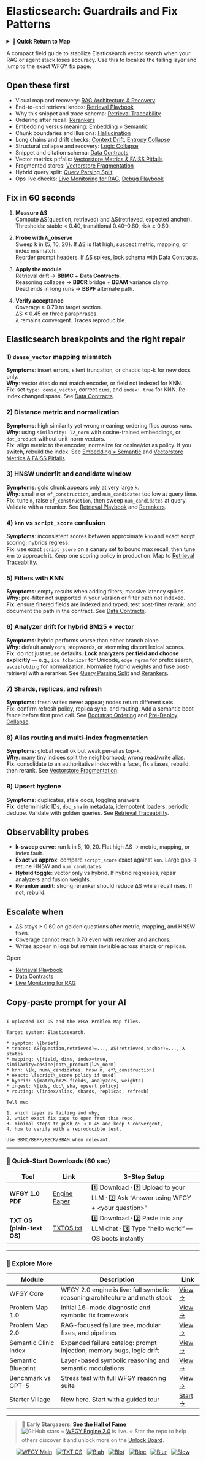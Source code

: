 # Elasticsearch: Guardrails and Fix Patterns

<details>
  <summary><strong>🧭 Quick Return to Map</strong></summary>

<br>

  > You are in a sub-page of **VectorDBs_and_Stores**.  
  > To reorient, go back here:  
  >
  > - [**VectorDBs_and_Stores** — vector indexes and storage backends](./README.md)  
  > - [**WFGY Global Fix Map** — main Emergency Room, 300+ structured fixes](../README.md)  
  > - [**WFGY Problem Map 1.0** — 16 reproducible failure modes](../../README.md)  
  >
  > Think of this page as a desk within a ward.  
  > If you need the full triage and all prescriptions, return to the Emergency Room lobby.
</details>


A compact field guide to stabilize Elasticsearch vector search when your RAG or agent stack loses accuracy. Use this to localize the failing layer and jump to the exact WFGY fix page.

## Open these first
- Visual map and recovery: [RAG Architecture & Recovery](https://github.com/onestardao/WFGY/blob/main/ProblemMap/rag-architecture-and-recovery.md)
- End-to-end retrieval knobs: [Retrieval Playbook](https://github.com/onestardao/WFGY/blob/main/ProblemMap/retrieval-playbook.md)
- Why this snippet and trace schema: [Retrieval Traceability](https://github.com/onestardao/WFGY/blob/main/ProblemMap/retrieval-traceability.md)
- Ordering after recall: [Rerankers](https://github.com/onestardao/WFGY/blob/main/ProblemMap/rerankers.md)
- Embedding versus meaning: [Embedding ≠ Semantic](https://github.com/onestardao/WFGY/blob/main/ProblemMap/embedding-vs-semantic.md)
- Chunk boundaries and illusions: [Hallucination](https://github.com/onestardao/WFGY/blob/main/ProblemMap/hallucination.md)
- Long chains and drift checks: [Context Drift](https://github.com/onestardao/WFGY/blob/main/ProblemMap/context-drift.md), [Entropy Collapse](https://github.com/onestardao/WFGY/blob/main/ProblemMap/entropy-collapse.md)
- Structural collapse and recovery: [Logic Collapse](https://github.com/onestardao/WFGY/blob/main/ProblemMap/logic-collapse.md)
- Snippet and citation schema: [Data Contracts](https://github.com/onestardao/WFGY/blob/main/ProblemMap/data-contracts.md)
- Vector metrics pitfalls: [Vectorstore Metrics & FAISS Pitfalls](https://github.com/onestardao/WFGY/blob/main/ProblemMap/vectorstore-metrics-and-faiss-pitfalls.md)
- Fragmented stores: [Vectorstore Fragmentation](https://github.com/onestardao/WFGY/blob/main/ProblemMap/patterns/pattern_vectorstore_fragmentation.md)
- Hybrid query split: [Query Parsing Split](https://github.com/onestardao/WFGY/blob/main/ProblemMap/patterns/pattern_query_parsing_split.md)
- Ops live checks: [Live Monitoring for RAG](https://github.com/onestardao/WFGY/blob/main/ProblemMap/ops/live_monitoring_rag.md), [Debug Playbook](https://github.com/onestardao/WFGY/blob/main/ProblemMap/ops/debug_playbook.md)

## Fix in 60 seconds
1) **Measure ΔS**  
   Compute ΔS(question, retrieved) and ΔS(retrieved, expected anchor).  
   Thresholds: stable < 0.40, transitional 0.40–0.60, risk ≥ 0.60.

2) **Probe with λ_observe**  
   Sweep k in {5, 10, 20}. If ΔS is flat high, suspect metric, mapping, or index mismatch.  
   Reorder prompt headers. If ΔS spikes, lock schema with Data Contracts.

3) **Apply the module**  
   Retrieval drift → **BBMC** + **Data Contracts**.  
   Reasoning collapse → **BBCR** bridge + **BBAM** variance clamp.  
   Dead ends in long runs → **BBPF** alternate path.

4) **Verify acceptance**  
   Coverage ≥ 0.70 to target section.  
   ΔS ≤ 0.45 on three paraphrases.  
   λ remains convergent. Traces reproducible.

## Elasticsearch breakpoints and the right repair

### 1) `dense_vector` mapping mismatch
**Symptoms**: insert errors, silent truncation, or chaotic top-k for new docs only.  
**Why**: vector `dims` do not match encoder, or field not indexed for KNN.  
**Fix**: set `type: dense_vector`, correct `dims`, and `index: true` for KNN. Re-index changed spans. See [Data Contracts](https://github.com/onestardao/WFGY/blob/main/ProblemMap/data-contracts.md).

### 2) Distance metric and normalization
**Symptoms**: high similarity yet wrong meaning; ordering flips across runs.  
**Why**: using `similarity: l2_norm` with cosine-trained embeddings, or `dot_product` without unit-norm vectors.  
**Fix**: align metric to the encoder; normalize for cosine/dot as policy. If you switch, rebuild the index. See [Embedding ≠ Semantic](https://github.com/onestardao/WFGY/blob/main/ProblemMap/embedding-vs-semantic.md) and [Vectorstore Metrics & FAISS Pitfalls](https://github.com/onestardao/WFGY/blob/main/ProblemMap/vectorstore-metrics-and-faiss-pitfalls.md).

### 3) HNSW underfit and candidate window
**Symptoms**: gold chunk appears only at very large k.  
**Why**: small `m` or `ef_construction`, and `num_candidates` too low at query time.  
**Fix**: tune `m`, raise `ef_construction`, then sweep `num_candidates` at query. Validate with a reranker. See [Retrieval Playbook](https://github.com/onestardao/WFGY/blob/main/ProblemMap/retrieval-playbook.md) and [Rerankers](https://github.com/onestardao/WFGY/blob/main/ProblemMap/rerankers.md).

### 4) `knn` vs `script_score` confusion
**Symptoms**: inconsistent scores between approximate `knn` and exact script scoring; hybrids regress.  
**Fix**: use exact `script_score` on a canary set to bound max recall, then tune `knn` to approach it. Keep one scoring policy in production. Map to [Retrieval Traceability](https://github.com/onestardao/WFGY/blob/main/ProblemMap/retrieval-traceability.md).

### 5) Filters with KNN
**Symptoms**: empty results when adding filters; massive latency spikes.  
**Why**: pre-filter not supported in your version or filter path not indexed.  
**Fix**: ensure filtered fields are indexed and typed, test post-filter rerank, and document the path in the contract. See [Data Contracts](https://github.com/onestardao/WFGY/blob/main/ProblemMap/data-contracts.md).

### 6) Analyzer drift for hybrid BM25 + vector
**Symptoms**: hybrid performs worse than either branch alone.  
**Why**: default analyzers, stopwords, or stemming distort lexical scores.  
**Fix**: do not just reuse defaults. **Lock analyzers per field and choose explicitly** — e.g., `icu_tokenizer` for Unicode, `edge_ngram` for prefix search, `asciifolding` for normalization. Normalize hybrid weights and fuse post-retrieval with a reranker. See [Query Parsing Split](https://github.com/onestardao/WFGY/blob/main/ProblemMap/patterns/pattern_query_parsing_split.md) and [Rerankers](https://github.com/onestardao/WFGY/blob/main/ProblemMap/rerankers.md).

### 7) Shards, replicas, and refresh
**Symptoms**: fresh writes never appear; nodes return different sets.  
**Fix**: confirm refresh policy, replica sync, and routing. Add a semantic boot fence before first prod call. See [Bootstrap Ordering](https://github.com/onestardao/WFGY/blob/main/ProblemMap/bootstrap-ordering.md) and [Pre-Deploy Collapse](https://github.com/onestardao/WFGY/blob/main/ProblemMap/predeploy-collapse.md).

### 8) Alias routing and multi-index fragmentation
**Symptoms**: global recall ok but weak per-alias top-k.  
**Why**: many tiny indices split the neighborhood; wrong read/write alias.  
**Fix**: consolidate to an authoritative index with a facet, fix aliases, rebuild, then rerank. See [Vectorstore Fragmentation](https://github.com/onestardao/WFGY/blob/main/ProblemMap/patterns/pattern_vectorstore_fragmentation.md).

### 9) Upsert hygiene
**Symptoms**: duplicates, stale docs, toggling answers.  
**Fix**: deterministic IDs, `doc_sha` in metadata, idempotent loaders, periodic dedupe. Validate with golden queries. See [Retrieval Traceability](https://github.com/onestardao/WFGY/blob/main/ProblemMap/retrieval-traceability.md).

## Observability probes
- **k-sweep curve**: run k in 5, 10, 20. Flat high ΔS → metric, mapping, or index fault.  
- **Exact vs approx**: compare `script_score` exact against `knn`. Large gap → retune HNSW and `num_candidates`.  
- **Hybrid toggle**: vector only vs hybrid. If hybrid regresses, repair analyzers and fusion weights.  
- **Reranker audit**: strong reranker should reduce ΔS while recall rises. If not, rebuild.

## Escalate when
- ΔS stays ≥ 0.60 on golden questions after metric, mapping, and HNSW fixes.  
- Coverage cannot reach 0.70 even with reranker and anchors.  
- Writes appear in logs but remain invisible across shards or replicas.

Open:
- [Retrieval Playbook](https://github.com/onestardao/WFGY/blob/main/ProblemMap/retrieval-playbook.md)  
- [Data Contracts](https://github.com/onestardao/WFGY/blob/main/ProblemMap/data-contracts.md)  
- [Live Monitoring for RAG](https://github.com/onestardao/WFGY/blob/main/ProblemMap/ops/live_monitoring_rag.md)

## Copy-paste prompt for your AI
```

I uploaded TXT OS and the WFGY Problem Map files.

Target system: Elasticsearch.

* symptom: \[brief]
* traces: ΔS(question,retrieved)=..., ΔS(retrieved,anchor)=..., λ states
* mapping: \[field, dims, index=true, similarity=cosine|dot\_product|l2\_norm]
* knn: \[k, num\_candidates, hnsw m, ef\_construction]
* exact: \[script\_score policy if used]
* hybrid: \[match/bm25 fields, analyzers, weights]
* ingest: \[ids, doc\_sha, upsert policy]
* routing: \[index/alias, shards, replicas, refresh]

Tell me:

1. which layer is failing and why,
2. which exact fix page to open from this repo,
3. minimal steps to push ΔS ≤ 0.45 and keep λ convergent,
4. how to verify with a reproducible test.

Use BBMC/BBPF/BBCR/BBAM when relevant.
```
---

### 🔗 Quick-Start Downloads (60 sec)

| Tool | Link | 3-Step Setup |
|------|------|--------------|
| **WFGY 1.0 PDF** | [Engine Paper](https://github.com/onestardao/WFGY/blob/main/I_am_not_lizardman/WFGY_All_Principles_Return_to_One_v1.0_PSBigBig_Public.pdf) | 1️⃣ Download · 2️⃣ Upload to your LLM · 3️⃣ Ask “Answer using WFGY + \<your question>” |
| **TXT OS (plain-text OS)** | [TXTOS.txt](https://github.com/onestardao/WFGY/blob/main/OS/TXTOS.txt) | 1️⃣ Download · 2️⃣ Paste into any LLM chat · 3️⃣ Type “hello world” — OS boots instantly |

---

### 🧭 Explore More

| Module                | Description                                              | Link     |
|-----------------------|----------------------------------------------------------|----------|
| WFGY Core             | WFGY 2.0 engine is live: full symbolic reasoning architecture and math stack | [View →](https://github.com/onestardao/WFGY/tree/main/core/README.md) |
| Problem Map 1.0       | Initial 16-mode diagnostic and symbolic fix framework    | [View →](https://github.com/onestardao/WFGY/tree/main/ProblemMap/README.md) |
| Problem Map 2.0       | RAG-focused failure tree, modular fixes, and pipelines   | [View →](https://github.com/onestardao/WFGY/blob/main/ProblemMap/rag-architecture-and-recovery.md) |
| Semantic Clinic Index | Expanded failure catalog: prompt injection, memory bugs, logic drift | [View →](https://github.com/onestardao/WFGY/blob/main/ProblemMap/SemanticClinicIndex.md) |
| Semantic Blueprint    | Layer-based symbolic reasoning and semantic modulations  | [View →](https://github.com/onestardao/WFGY/tree/main/SemanticBlueprint/README.md) |
| Benchmark vs GPT-5    | Stress test with full WFGY reasoning suite              | [View →](https://github.com/onestardao/WFGY/tree/main/benchmarks/benchmark-vs-gpt5/README.md) |
| Starter Village       | New here. Start with a guided tour                      | [Start →](https://github.com/onestardao/WFGY/blob/main/StarterVillage/README.md) |

---

> 👑 **Early Stargazers: [See the Hall of Fame](https://github.com/onestardao/WFGY/tree/main/stargazers)**  
> <img src="https://img.shields.io/github/stars/onestardao/WFGY?style=social" alt="GitHub stars"> ⭐ [WFGY Engine 2.0](https://github.com/onestardao/WFGY/blob/main/core/README.md) is live. ⭐ Star the repo to help others discover it and unlock more on the [Unlock Board](https://github.com/onestardao/WFGY/blob/main/STAR_UNLOCKS.md).

<div align="center">

[![WFGY Main](https://img.shields.io/badge/WFGY-Main-red?style=flat-square)](https://github.com/onestardao/WFGY)
&nbsp;
[![TXT OS](https://img.shields.io/badge/TXT%20OS-Reasoning%20OS-orange?style=flat-square)](https://github.com/onestardao/WFGY/tree/main/OS)
&nbsp;
[![Blah](https://img.shields.io/badge/Blah-Semantic%20Embed-yellow?style=flat-square)](https://github.com/onestardao/WFGY/tree/main/OS/BlahBlahBlah)
&nbsp;
[![Blot](https://img.shields.io/badge/Blot-Persona%20Core-green?style=flat-square)](https://github.com/onestardao/WFGY/tree/main/OS/BlotBlotBlot)
&nbsp;
[![Bloc](https://img.shields.io/badge/Bloc-Reasoning%20Compiler-blue?style=flat-square)](https://github.com/onestardao/WFGY/tree/main/OS/BlocBlocBloc)
&nbsp;
[![Blur](https://img.shields.io/badge/Blur-Text2Image%20Engine-navy?style=flat-square)](https://github.com/onestardao/WFGY/tree/main/OS/BlurBlurBlur)
&nbsp;
[![Blow](https://img.shields.io/badge/Blow-Game%20Logic-purple?style=flat-square)](https://github.com/onestardao/WFGY/tree/main/OS/BlowBlowBlow)

</div>

